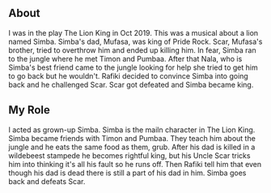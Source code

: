 ## About
I was in the play The Lion King in Oct 2019. This was a musical about a lion named Simba. Simba's dad, Mufasa, was king of Pride Rock. Scar, Mufasa's brother, tried to overthrow him and ended up killing him. In fear, Simba ran to the jungle where he met Timon and Pumbaa. After that Nala, who is Simba's best friend came to the jungle looking for help she tried to get him to go back but he wouldn't. Rafiki decided to convince Simba into going back and he challenged Scar. Scar got defeated and Simba became king.

## My Role
I acted as grown-up Simba. Simba is the mailn character in The Lion King. Simba became friends with Timon and Pumbaa. They teach him about the jungle and he eats the same food as them, grub. After his dad is killed in a wildebeest stampede he becomes rightful king, but his Uncle Scar tricks him into thinking it's all his fault so he runs off. Then Rafiki tell him that even though his dad is dead there is still a part of his dad in him. Simba goes back and defeats Scar.
